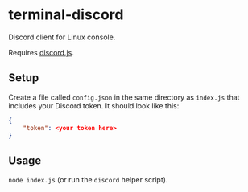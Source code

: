 # terminal-discord

Discord client for Linux console.

Requires [discord.js](https://discord.js.org/).

## Setup

Create a file called `config.json` in the same directory as `index.js` that includes your Discord token. It should look like this:

```json
{
    "token": <your token here>
}
```

## Usage

`node index.js` (or run the `discord` helper script).
